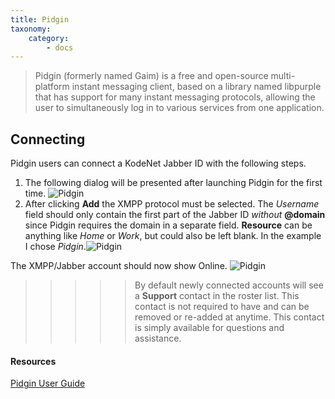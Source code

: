 ```yaml
---
title: Pidgin
taxonomy:
    category:
        - docs
---
```


> Pidgin (formerly named Gaim) is a free and open-source multi-platform instant messaging client, based on a library named libpurple that has support for many instant messaging protocols, allowing the user to simultaneously log in to various services from one application.

## Connecting

Pidgin users can connect a KodeNet Jabber ID with the following steps.

1. The following dialog will be presented after launching Pidgin for the first time.
![Pidgin](/user/pages/media/pidgin/connect/step1.png)
2. After clicking **Add** the XMPP protocol must be selected. The *Username* field should only contain the first part of the Jabber ID _without_ **@domain** since Pidgin requires the domain in a separate field. **Resource** can be anything like _Home_ or _Work_, but could also be left blank. In the example I chose _Pidgin_.![Pidgin](/user/pages/media/pidgin/connect/step2.png)

The XMPP/Jabber account should now show Online.
![Pidgin](/user/pages/media/pidgin/connect/step3.png)

>>>>> By default newly connected accounts will see a **Support** contact in the roster list. This contact is not required to have and can be removed or re-added at anytime. This contact is simply available for questions and assistance.

#### Resources
[Pidgin User Guide](https://developer.pidgin.im/wiki/Using%20Pidgin)
